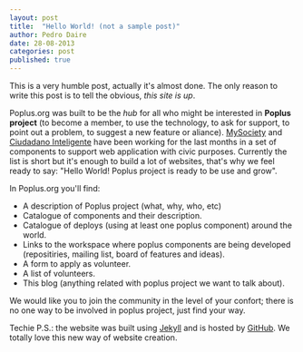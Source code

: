 ```yaml
---
layout: post
title:  "Hello World! (not a sample post)"
author: Pedro Daire
date: 28-08-2013
categories: post
published: true
---
```


This is a very humble post, actually it's almost done. The only reason to write this post is to tell the obvious, _this site is up_. 

Poplus.org was built to be the _hub_ for all who might be interested in **Poplus project** (to become a member, to use the technology, to ask for support, to point out a problem, to suggest a new feature or aliance). [MySociety][mysociety] and [Ciudadano Inteligente][fci] have been working for the last months in a set of components to support web application with civic purposes. Currently the list is short but it's enough to build a lot of websites, that's why we feel ready to say: "Hello World! Poplus project is ready to be use and grow".

In Poplus.org you'll find:

+ A description of Poplus project (what, why, who, etc)
+ Catalogue of components and their description.
+ Catalogue of deploys (using at least one poplus component) around the world.
+ Links to the workspace where poplus components are being developed (repositiries, mailing list, board of features and ideas).
+ A form to apply as volunteer.
+ A list of volunteers. 
+ This blog (anything related with poplus project we want to talk about).

We would like you to join the community in the level of your confort; there is no one way to be involved in poplus project, just find your way.


Techie P.S.: the website was built using [Jekyll][jekyll] and is hosted by [GitHub][github]. We totally love this new way of website creation.


[mysociety]: http://mysociety.org
[github]: http://pages.github.com
[fci]: http://ciudadanointeligente.org
[jekyll-gh]: https://github.com/mojombo/jekyll
[jekyll]:    http://jekyllrb.com
